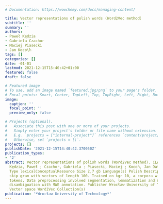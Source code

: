 ```yaml
---
# Documentation: https://wowchemy.com/docs/managing-content/

title: Vector representations of polish words (Word2Vec method)
subtitle: ''
summary: ''
authors:
- Paweł Kędzia
- Gabriela Czachor
- Maciej Piasecki
- Jan Koco\ŉ
tags: []
categories: []
date: -01-01
lastmod: 2021-12-15T15:40:42+01:00
featured: false
draft: false

# Featured image
# To use, add an image named `featured.jpg/png` to your page's folder.
# Focal points: Smart, Center, TopLeft, Top, TopRight, Left, Right, BottomLeft, Bottom, BottomRight.
image:
  caption: ''
  focal_point: ''
  preview_only: false

# Projects (optional).
#   Associate this post with one or more of your projects.
#   Simply enter your project's folder or file name without extension.
#   E.g. `projects = ["internal-project"]` references `content/project/deep-learning/index.md`.
#   Otherwise, set `projects = []`.
projects: []
publishDate: '2021-12-15T14:40:42.370050Z'
publication_types:
- '2'
abstract: Vector representations of polish words (Word2Vec method). CLARIN-PL. Authors
  Kędzia, Paweł ; Czachor, Gabriela ; Piasecki, Maciej ; Kocoń, Jan Date issued 2016-11-07
  Type lexicalConceptualResource Size 2,7 gb Language(s) Polish Description Model
  skip gram with vectors of length 100. Trained on kgr 10, a corpora with over 4 billion
  tokens. Data preprocessing involved segmentation, lemmatization and mophosyntactic
  disambiguation with MWE annotation. Publisher Wrocław University of Technology Subject(s)
  Vector space Word2Vec Collection(s)
publication: '*Wrocław University of Technology*'
---
```

